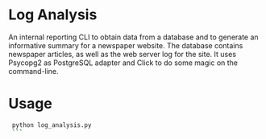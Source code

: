 # Log Analysis

An internal reporting CLI to obtain data from a database and to generate an informative summary for a newspaper website. The database contains newspaper articles, as well as the web server log for the site. It uses Psycopg2 as PostgreSQL adapter and Click to do some magic on the command-line.

# Usage
   ```bash
    python log_analysis.py
    ```